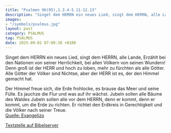 ```yaml
---
title: "Psalmen 96(95),1.3.4-5.11-12.13"
description: "Singet dem HERRN ein neues Lied, singt dem HERRN, alle Lande, Erzählt bei den Nationen von seiner Herrlichkeit, bei allen Völkern von seinen Wundern! Denn groß ist der HERR und hoch zu loben, mehr zu fürchten als alle Götter. Alle Götter der Völker sind Nichtse, aber der HERR ist...."
images:
- "/symbols/psalmus.jpg"
layout: post
category: PSALMUS
tag: PSALMUS
date: 2025-09-01 07:00:38 +0100
---
```

Singet dem HERRN ein neues Lied, singt dem HERRN, alle Lande,
Erzählt bei den Nationen von seiner Herrlichkeit, bei allen Völkern von seinen Wundern!
Denn groß ist der HERR und hoch zu loben, mehr zu fürchten als alle Götter.
Alle Götter der Völker sind Nichtse, aber der HERR ist es, der den Himmel gemacht hat.<!--more-->

Der Himmel freue sich, die Erde frohlocke, es brause das Meer und seine Fülle.
Es jauchze die Flur und was auf ihr wächst. Jubeln sollen alle Bäume des Waldes
Jubeln sollen alle vor dem HERRN, denn er kommt, denn er kommt, um die Erde zu richten. Er richtet den Erdkreis in Gerechtigkeit und die Völker nach seiner Treue.<br>
[Quelle: Evangelizo](https://evangeliumtagfuertag.org/DE/gospel)

[Textstelle auf Bibelserver](https://www.bibleserver.com/EU/ps96(95),1.3.4-5.11-12.13)
